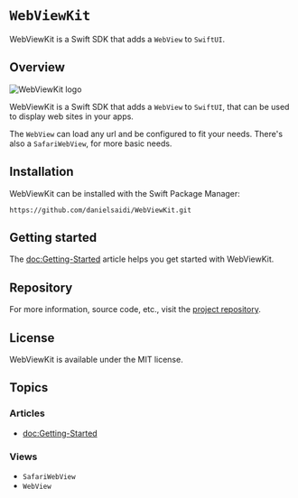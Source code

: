 # ``WebViewKit``

WebViewKit is a Swift SDK that adds a `WebView` to `SwiftUI`.



## Overview

![WebViewKit logo](Logo.png)

WebViewKit is a Swift SDK that adds a ``WebView`` to `SwiftUI`, that can be used to display web sites in your apps.

The ``WebView`` can load any url and be configured to fit your needs. There's also a ``SafariWebView``, for more basic needs.



## Installation

WebViewKit can be installed with the Swift Package Manager:

```
https://github.com/danielsaidi/WebViewKit.git
```



## Getting started

The <doc:Getting-Started> article helps you get started with WebViewKit.



## Repository

For more information, source code, etc., visit the [project repository](https://github.com/danielsaidi/WebViewKit).



## License

WebViewKit is available under the MIT license.



## Topics

### Articles

- <doc:Getting-Started>

### Views

- ``SafariWebView``
- ``WebView``
